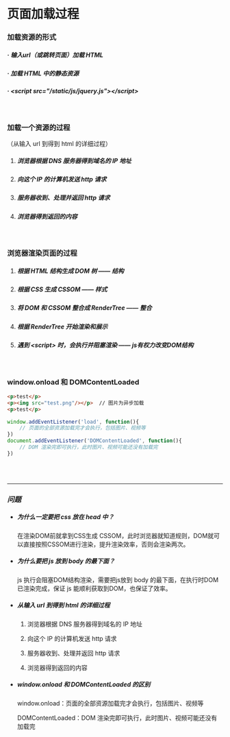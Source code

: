 # 页面加载过程

### 加载资源的形式

##### · 输入url（或跳转页面）加载 HTML

##### · 加载 HTML 中的静态资源

##### · \<script src="/static/js/jquery.js">\</script>

<br/>

### 加载一个资源的过程

（从输入 url 到得到 html 的详细过程）

1. ##### 浏览器根据 DNS 服务器得到域名的 IP 地址

2. ##### 向这个 IP 的计算机发送 http 请求

3. ##### 服务器收到、处理并返回 http 请求

4. ##### 浏览器得到返回的内容

<br/>

### 浏览器渲染页面的过程

1. ##### 根据 HTML 结构生成 DOM 树 —— 结构

2. ##### 根据 CSS 生成 CSSOM —— 样式

3. ##### 将 DOM 和 CSSOM 整合成 RenderTree —— 整合

4. ##### 根据 RenderTree 开始渲染和展示

5. ##### 遇到 \<script> 时，会执行并阻塞渲染 —— js有权力改变DOM结构


<br/>

### window.onload 和 DOMContentLoaded

```html
<p>test</p>
<p><img src="test.png"/></p>  // 图片为异步加载
<p>test</p>
```

```javascript
window.addEventListener('load', function(){
    // 页面的全部资源加载完才会执行，包括图片、视频等
})
document.addEventListener('DOMContentLoaded', function(){
    // DOM 渲染完即可执行，此时图片、视频可能还没有加载完
})
```

<br/>

<br/>

------



### *问题*

- ##### 为什么一定要把 css 放在 head 中？

  在渲染DOM前就拿到CSS生成 CSSOM，此时浏览器就知道规则，DOM就可以直接按照CSSOM进行渲染，提升渲染效率，否则会渲染两次。

- ##### 为什么要把 js 放到 body 的最下面？

  js 执行会阻塞DOM结构渲染，需要把js放到 body 的最下面，在执行时DOM已渲染完成，保证 js 能顺利获取到DOM，也保证了效率。

- ##### 从输入 url 到得到 html 的详细过程

  1. 浏览器根据 DNS 服务器得到域名的 IP 地址

  2. 向这个 IP 的计算机发送 http 请求

  3. 服务器收到、处理并返回 http 请求

  4. 浏览器得到返回的内容

- ##### window.onload 和 DOMContentLoaded 的区别

  window.onload：页面的全部资源加载完才会执行，包括图片、视频等

  DOMContentLoaded：DOM 渲染完即可执行，此时图片、视频可能还没有加载完